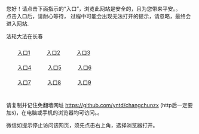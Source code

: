 您好！请点击下面指示的“入口”，浏览此网站是安全的，且为您带来平安。。 <br/>
点击入口后，请耐心等待， 过程中可能会出现无法打开的提示，请忽略，最终会进入网站. </br>

法轮大法在长春<br/>
<div style="padding:10px"><a style="margin:20px" target="_blank" href="https://d28ukganojtgta.cloudfront.net/2Qpsp?zzhtbvwq" id="ccLink1" rel="nofollow">入口1</a> <a target="_blank" style="margin:20px" href="https://d2k0pjf0ujykir.cloudfront.net/2Qpsp?kiqzek" id="ccLink2" rel="nofollow">入口2</a> <a style="margin:20px" target="_blank" href="https://dxt91l4yxvinv.cloudfront.net/2Qpsp?yfcfxsza" id="ccLink3" rel="nofollow">入口3</a></div>

<div style="padding:10px" ><a style="margin:20px" target="_blank" href="https://d28ukganojtgta.cloudfront.net/2Qpsp?zzhtbvwq" id="ccLink4" rel="nofollow">入口4</a> <a style="margin:20px" href="https://d2k0pjf0ujykir.cloudfront.net/2Qpsp?kiqzek" target="_blank" id="ccLink5" rel="nofollow">入口5</a> <a style="margin:20px" href="https://dxt91l4yxvinv.cloudfront.net/2Qpsp?yfcfxsza" target="_blank" id="ccLink6" rel="nofollow">入口6</a></div>

<div style="padding:10px"><a style="margin:20px" target="_blank" href="https://d28ukganojtgta.cloudfront.net/2Qpsp?zzhtbvwq" id="ccLink7" rel="nofollow">入口7</a> <a style="margin:20px" href="https://d2k0pjf0ujykir.cloudfront.net/2Qpsp?kiqzek" target="_blank" id="ccLink8" rel="nofollow">入口8</a> <a style="margin:20px" target="_blank" href="https://dxt91l4yxvinv.cloudfront.net/2Qpsp?yfcfxsza" id="ccLink9" rel="nofollow">入口9</a></div>

<br/>



请复制并记住免翻墙网址 https://github.com/yntd/changchunzx (http后一定要加s)，在电脑或手机的浏览器均可访问。。<br/>

微信如提示停止访问该网页，须先点击右上角，选择浏览器打开。
